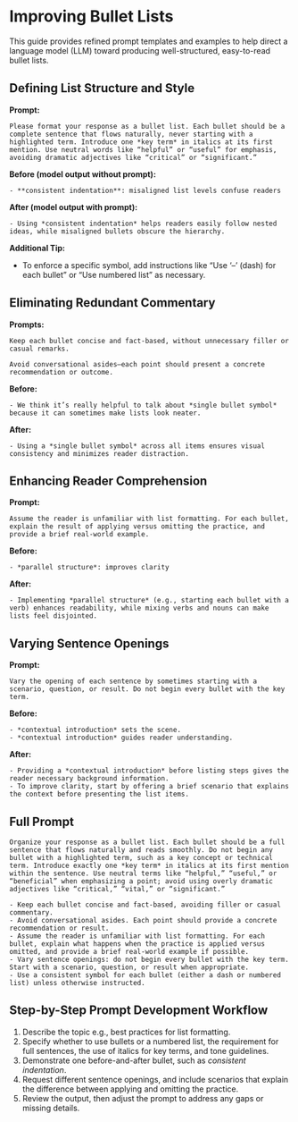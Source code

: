 # Improving Bullet Lists

This guide provides refined prompt templates and examples to help direct a language model (LLM) toward producing well-structured, easy-to-read bullet lists.

## Defining List Structure and Style

**Prompt:**

```text
Please format your response as a bullet list. Each bullet should be a complete sentence that flows naturally, never starting with a highlighted term. Introduce one *key term* in italics at its first mention. Use neutral words like “helpful” or “useful” for emphasis, avoiding dramatic adjectives like “critical” or “significant.”
```

**Before (model output without prompt):**

```text
- **consistent indentation**: misaligned list levels confuse readers
```

**After (model output with prompt):**

```text
- Using *consistent indentation* helps readers easily follow nested ideas, while misaligned bullets obscure the hierarchy.
```

**Additional Tip:**

* To enforce a specific symbol, add instructions like “Use ‘–’ (dash) for each bullet” or “Use numbered list” as necessary.

## Eliminating Redundant Commentary

**Prompts:**

```text
Keep each bullet concise and fact-based, without unnecessary filler or casual remarks.
```

```text
Avoid conversational asides—each point should present a concrete recommendation or outcome.
```

**Before:**

```text
- We think it’s really helpful to talk about *single bullet symbol* because it can sometimes make lists look neater.
```

**After:**

```text
- Using a *single bullet symbol* across all items ensures visual consistency and minimizes reader distraction.
```

## Enhancing Reader Comprehension

**Prompt:**

```text
Assume the reader is unfamiliar with list formatting. For each bullet, explain the result of applying versus omitting the practice, and provide a brief real-world example.
```

**Before:**

```text
- *parallel structure*: improves clarity
```

**After:**

```text
- Implementing *parallel structure* (e.g., starting each bullet with a verb) enhances readability, while mixing verbs and nouns can make lists feel disjointed.
```

## Varying Sentence Openings

**Prompt:**

```text
Vary the opening of each sentence by sometimes starting with a scenario, question, or result. Do not begin every bullet with the key term.
```

**Before:**

```text
- *contextual introduction* sets the scene.
- *contextual introduction* guides reader understanding.
```

**After:**

```text
- Providing a *contextual introduction* before listing steps gives the reader necessary background information.
- To improve clarity, start by offering a brief scenario that explains the context before presenting the list items.
```

## Full Prompt

```text
Organize your response as a bullet list. Each bullet should be a full sentence that flows naturally and reads smoothly. Do not begin any bullet with a highlighted term, such as a key concept or technical term. Introduce exactly one *key term* in italics at its first mention within the sentence. Use neutral terms like “helpful,” “useful,” or “beneficial” when emphasizing a point; avoid using overly dramatic adjectives like “critical,” “vital,” or “significant.”

- Keep each bullet concise and fact-based, avoiding filler or casual commentary.
- Avoid conversational asides. Each point should provide a concrete recommendation or result.
- Assume the reader is unfamiliar with list formatting. For each bullet, explain what happens when the practice is applied versus omitted, and provide a brief real-world example if possible.
- Vary sentence openings: do not begin every bullet with the key term. Start with a scenario, question, or result when appropriate.
- Use a consistent symbol for each bullet (either a dash or numbered list) unless otherwise instructed.
```

## Step-by-Step Prompt Development Workflow

1. Describe the topic e.g., best practices for list formatting.
2. Specify whether to use bullets or a numbered list, the requirement for full sentences, the use of italics for key terms, and tone guidelines.
3. Demonstrate one before-and-after bullet, such as *consistent indentation*.
4. Request different sentence openings, and include scenarios that explain the difference between applying and omitting the practice.
5. Review the output, then adjust the prompt to address any gaps or missing details.

